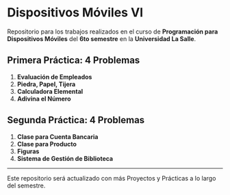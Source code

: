 # Dispositivos Móviles VI

Repositorio para los trabajos realizados en el curso de **Programación para Dispositivos Móviles** del **6to semestre** en la **Universidad La Salle**.

## Primera Práctica: 4 Problemas

1. **Evaluación de Empleados**
2. **Piedra, Papel, Tijera**
3. **Calculadora Elemental**
4. **Adivina el Número**

## Segunda Práctica: 4 Problemas

1. **Clase para Cuenta Bancaria**
2. **Clase para Producto**
3. **Figuras**
4. **Sistema de Gestión de Biblioteca**

---

Este repositorio será actualizado con más Proyectos y Prácticas a lo largo del semestre.
